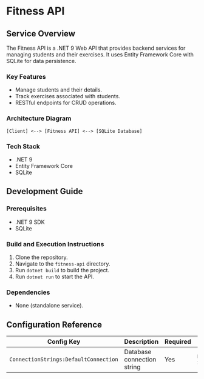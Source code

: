 # Fitness API

## Service Overview

The Fitness API is a .NET 9 Web API that provides backend services for managing students and their exercises. It uses Entity Framework Core with SQLite for data persistence.

### Key Features

- Manage students and their details.
- Track exercises associated with students.
- RESTful endpoints for CRUD operations.

### Architecture Diagram

```
[Client] <--> [Fitness API] <--> [SQLite Database]
```

### Tech Stack

- .NET 9
- Entity Framework Core
- SQLite

## Development Guide

### Prerequisites

- .NET 9 SDK
- SQLite

### Build and Execution Instructions

1. Clone the repository.
2. Navigate to the `fitness-api` directory.
3. Run `dotnet build` to build the project.
4. Run `dotnet run` to start the API.

### Dependencies

- None (standalone service).

## Configuration Reference

| Config Key                            | Description                | Required | Default                  | Example                  |
| ------------------------------------- | -------------------------- | -------- | ------------------------ | ------------------------ |
| `ConnectionStrings:DefaultConnection` | Database connection string | Yes      | `Data Source=fitness.db` | `Data Source=fitness.db` |
